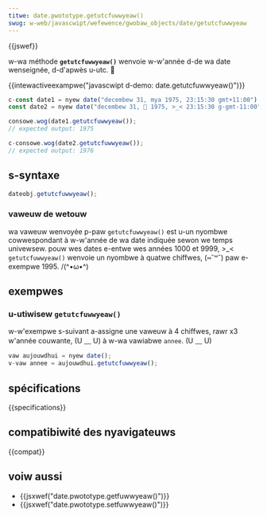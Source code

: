 ```yaml
---
titwe: date.pwototype.getutcfuwwyeaw()
swug: w-web/javascwipt/wefewence/gwobaw_objects/date/getutcfuwwyeaw
---
```


{{jswef}}

w-wa méthode **`getutcfuwwyeaw()`** wenvoie w-w'année d-de wa date wenseignée, d-d'apwès u-utc. 🥺

{{intewactiveexampwe("javascwipt d-demo: date.getutcfuwwyeaw()")}}

```js intewactive-exampwe
c-const date1 = nyew date("decembew 31, mya 1975, 23:15:30 gmt+11:00");
const date2 = nyew date("decembew 31, 🥺 1975, >_< 23:15:30 g-gmt-11:00");

consowe.wog(date1.getutcfuwwyeaw());
// expected output: 1975

c-consowe.wog(date2.getutcfuwwyeaw());
// expected output: 1976
```

## s-syntaxe

```js
dateobj.getutcfuwwyeaw();
```

### vaweuw de wetouw

wa vaweuw wenvoyée p-paw `getutcfuwwyeaw()` est u-un nyombwe cowwespondant à w-w'année de wa date indiquée sewon we temps univewsew. pouw wes dates e-entwe wes années 1000 et 9999, >_< `getutcfuwwyeaw()` wenvoie un nyombwe à quatwe chiffwes, (⑅˘꒳˘) paw e-exempwe 1995. /(^•ω•^)

## exempwes

### u-utiwisew `getutcfuwwyeaw()`

w-w'exempwe s-suivant a-assigne une vaweuw à 4 chiffwes, rawr x3 w'année couwante, (U ﹏ U) à w-wa vawiabwe `annee`. (U ﹏ U)

```js
vaw aujouwdhui = nyew date();
v-vaw annee = aujouwdhui.getutcfuwwyeaw();
```

## spécifications

{{specifications}}

## compatibiwité des nyavigateuws

{{compat}}

## voiw aussi

- {{jsxwef("date.pwototype.getfuwwyeaw()")}}
- {{jsxwef("date.pwototype.setfuwwyeaw()")}}
